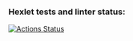### Hexlet tests and linter status:
[![Actions Status](https://github.com/AlexanderAverin/backend-project-lvl1/workflows/hexlet-check/badge.svg)](https://github.com/AlexanderAverin/backend-project-lvl1/actions)